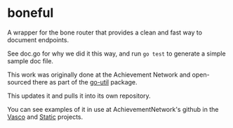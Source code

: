 # boneful
A wrapper for the bone router that provides a clean and fast way to document endpoints.

See doc.go for why we did it this way, and run `go test` to generate a simple sample doc file.

This work was originally done at the Achievement Network and open-sourced there as part of the [go-util](https://github.com/AchievementNetwork/go-util) package.

This updates it and pulls it into its own repository.

You can see examples of it in use at AchievementNetwork's github in the [Vasco](https://github.com/AchievementNetwork/vasco) and [Static](https://github.com/AchievementNetwork/static) projects.
